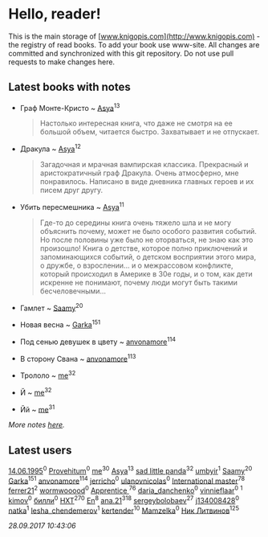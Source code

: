 # Hello, reader!
This is the main storage of [www.knigopis.com](http://www.knigopis.com) - the registry of read books.
To add your book use www-site. All changes are committed and synchronized with this git repository.
Do not use pull requests to make changes here.


## Latest books with notes
* Граф Монте-Кристо ~ [Asya](users/111/111688198065279912162-google)<sup>13</sup>
    > Настолько интересная книга, что даже не смотря на ее большой объем, читается быстро. Захватывает и не отпускает.

* Дракула ~ [Asya](users/111/111688198065279912162-google)<sup>12</sup>
    > Загадочная и мрачная вампирская классика. Прекрасный и аристократичный граф Дракула. Очень атмосферно, мне понравилось. Написано в виде дневника главных героев и их писем друг другу.

* Убить пересмешника ~ [Asya](users/111/111688198065279912162-google)<sup>11</sup>
    > Где-то до середины книга очень тяжело шла и не могу объяснить почему, может не было особого развития событий. Но после половины уже было не оторваться, не знаю как это произошло! Книга о детстве, которое полно приключений и запоминающихся событий,  о детском восприятии этого мира, о дружбе, о взрослении... и о межрассовом конфликте, который происходил в Америке в 30е годы, и о том, как дети искренне не понимают, почему люди могут быть такими бесчеловечными...

* Гамлет ~ [Saamy](users/115/115226508-vkontakte)<sup>20</sup>

* Новая весна ~ [Garka](users/115/115753719718250012620-google)<sup>151</sup>

* Под сенью девушек в цвету ~ [anvonamore](users/595/5957175-vkontakte)<sup>114</sup>

* В сторону Свана ~ [anvonamore](users/595/5957175-vkontakte)<sup>113</sup>

* Трололо ~ [me](users/381/381417697-yandex)<sup>32</sup>

* Й ~ [me](users/381/381417697-yandex)<sup>32</sup>

* Йй ~ [me](users/381/381417697-yandex)<sup>31</sup>


_More notes [here](latest_books_with_notes.md)._


## Latest users
[14.06.1995](users/811/81151472-vkontakte)<sup>0</sup> 
[Provehitum](users/109/109136801671758719650-google)<sup>0</sup> 
[me](users/381/381417697-yandex)<sup>30</sup> 
[Asya](users/111/111688198065279912162-google)<sup>13</sup> 
[sad little panda](users/188/1882525281990290-facebook)<sup>32</sup> 
[umbyir](users/323/3236857935-instagram)<sup>1</sup> 
[Saamy](users/115/115226508-vkontakte)<sup>20</sup> 
[Garka](users/115/115753719718250012620-google)<sup>151</sup> 
[anvonamore](users/595/5957175-vkontakte)<sup>114</sup> 
[jerricho](users/449/44943214-vkontakte)<sup>0</sup> 
[ulanovnicolas](users/108/10879683-vkontakte)<sup>0</sup> 
[International master](users/741/74140988-vkontakte)<sup>78</sup> 
[ferrer21](users/103/103504105-vkontakte)<sup>2</sup> 
[wormwooood](users/317/317597785-vkontakte)<sup>0</sup> 
[Apprentice ](users/528/52821952-vkontakte)<sup>76</sup> 
[daria_danchenko](users/167/167284416-vkontakte)<sup>0</sup> 
[vinnieflaar](users/477/4772898-vkontakte)<sup>0</sup> 
[](users/362/362561757-vkontakte)<sup>1</sup> 
[kimov](users/104/104392818617109316677-google)<sup>0</sup> 
[билли](users/135/135790750-vkontakte)<sup>0</sup> 
[HXT](users/100/100002563462782-facebook)<sup>270</sup> 
[En](users/333/333646551-vkontakte)<sup>8</sup> 
[ana.21](users/107/107655526900000657481-google)<sup>318</sup> 
[sergeybolobaev](users/379/37918255-vkontakte)<sup>27</sup> 
[j134008428](users/134/134008428-vkontakte)<sup>0</sup> 
[natka](users/114/114246620366322246593-googleplus)<sup>1</sup> 
[lesha_chendemerov](users/191/191814494-vkontakte)<sup>1</sup> 
[kertender](users/228/228182315-vkontakte)<sup>10</sup> 
[Mamzelka](users/900/90087750-vkontakte)<sup>0</sup> 
[Ник Литвинов](users/241/241974816-vkontakte)<sup>125</sup> 


_28.09.2017 10:43:06_
